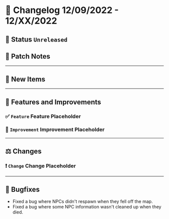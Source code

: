 # :bookmark_tabs:  Changelog 12/09/2022 - 12/XX/2022

## :red_circle: Status `Unreleased`
<!-- ## :green_circle: Status `Released` -->

## :speech_balloon: Patch Notes

________

## :star2: New Items

________

## :loudspeaker: Features and Improvements

### :white_check_mark: `Feature` Feature Placeholder

### :arrow_up_small: `Improvement` Improvement Placeholder

________

## :balance_scale: Changes

### :exclamation: `Change` Change Placeholder

________

## :bug: Bugfixes
- Fixed a bug where NPCs didn't respawn when they fell off the map.
- Fixed a bug where some NPC information wasn't cleaned up when they died.
